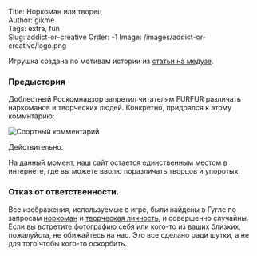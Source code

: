 Title: Норкоман или творец  
Author: gikme  
Tags: extra, fun  
Slug: addict-or-creative
Order: -1
Image: /images/addict-or-creative/logo.png

Игрушка создана по мотивам истории из [статьи на медузе](https://meduza.io/news/2015/02/25/roskomnadzor-zapretil-izdaniyu-furfur-razlichat-narkomanov-i-tvorcheskih-lyudey).

<div id="addict-or-creative"></div>
<script src="/images/addict-or-creative/aoc.min.js"></script>

### Предыстория

Доблестный Роскомнадзор запретил читателям FURFUR различать наркоманов и творческих людей.
Конкретно, придрался к этому коммнтарию:

![Спортный комментарий](https://meduza.io/image/attachments/images/000/005/251/small/8zNf4cLXOreoOlK8wLOq3w.png)

Действительно.

На данный момент, наш сайт остается единственным местом в интернете, где вы можете вволю поразличать 
творцов и упоротых.

### Отказ от ответственности.

Все изображения, используемые в игре, были найдены в Гугле по запросам [норкоман](https://www.google.ru/search?q=%D0%BD%D0%BE%D1%80%D0%BA%D0%BE%D0%BC%D0%B0%D0%BD&newwindow=1&safe=off&espv=2&biw=1333&bih=681&site=webhp&source=lnms&tbm=isch&sa=X&ei=pdHyVLy_H-qrygOOrIHQAw&sqi=2&ved=0CAYQ_AUoAQ) 
и [творческая личность](https://www.google.ru/search?q=%D0%BD%D0%BE%D1%80%D0%BA%D0%BE%D0%BC%D0%B0%D0%BD&newwindow=1&safe=off&espv=2&biw=1333&bih=681&site=webhp&source=lnms&tbm=isch&sa=X&ei=pdHyVLy_H-qrygOOrIHQAw&sqi=2&ved=0CAYQ_AUoAQ#newwindow=1&safe=off&tbm=isch&q=%D1%82%D0%B2%D0%BE%D1%80%D1%87%D0%B5%D1%81%D0%BA%D0%B0%D1%8F+%D0%BB%D0%B8%D1%87%D0%BD%D0%BE%D1%81%D1%82%D1%8C), 
и совершенно случайны. Если вы встретите фотографию себя или кого-то из ваших близких, пожалуйста,
не обижайтесь на нас. Это все сделано ради шутки, а не для того чтобы кого-то оскорбить.